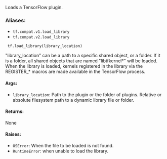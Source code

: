 
Loads a TensorFlow plugin.
### Aliases:
- `tf.compat.v1.load_library`
- `tf.compat.v2.load_library`

```
 tf.load_library(library_location)
```

"library_location" can be a path to a specific shared object, or a folder. If it is a folder, all shared objects that are named "libtfkernel*" will be loaded. When the library is loaded, kernels registered in the library via the REGISTER_* macros are made available in the TensorFlow process.
#### Args:
- `library_location`: Path to the plugin or the folder of plugins. Relative or absolute filesystem path to a dynamic library file or folder.
#### Returns:

None
#### Raises:
- `OSError`: When the file to be loaded is not found.
- `RuntimeError`: when unable to load the library.
